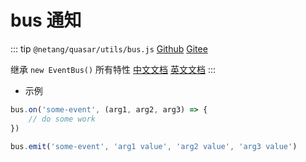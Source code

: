 # bus 通知

::: tip
`@netang/quasar/utils/bus.js` [Github](https://github.com/netangsoft/netang-quasar/blob/main/utils/bus.js) [Gitee](https://gitee.com/jinmarcus/netang-quasar/blob/main/utils/bus.js)

继承 `new EventBus()` 所有特性
[中文文档](http://www.quasarchs.com/quasar-utils/event-bus-util) [英文文档](https://quasar.dev/quasar-utils/event-bus-util)
:::

- 示例

```javascript
bus.on('some-event', (arg1, arg2, arg3) => {
    // do some work
})

bus.emit('some-event', 'arg1 value', 'arg2 value', 'arg3 value')
```
